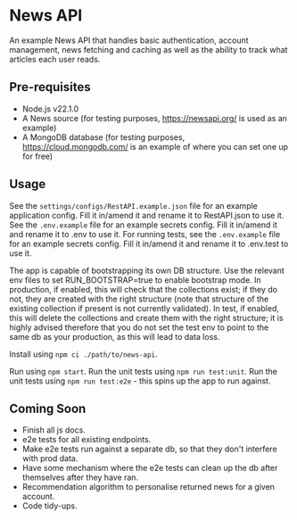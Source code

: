 # News API

An example News API that handles basic authentication, account management, news fetching and caching as well as the ability to track what articles each user reads.

## Pre-requisites

* Node.js v22.1.0
* A News source (for testing purposes, https://newsapi.org/ is used as an example)
* A MongoDB database (for testing purposes, https://cloud.mongodb.com/ is an example of where you can set one up for free)

## Usage
See the `settings/configs/RestAPI.example.json` file for an example application config. Fill it in/amend it and rename it to RestAPI.json to use it.
See the `.env.example` file for an example secrets config. Fill it in/amend it and rename it to .env to use it.
For running tests, see the `.env.example` file for an example secrets config. Fill it in/amend it and rename it to .env.test to use it.

The app is capable of bootstrapping its own DB structure. Use the relevant env files to set RUN_BOOTSTRAP=true to enable bootstrap mode.
In production, if enabled, this will check that the collections exist; if they do not, they are created with the right structure (note that structure of the existing collection if present is not currently validated).
In test, if enabled, this will delete the collections and create them with the right structure; it is highly advised therefore that you do not set the test env to point to the same db as your production, as this will lead to data loss.

Install using `npm ci ./path/to/news-api`.

Run using `npm start`.
Run the unit tests using `npm run test:unit`.
Run the unit tests using `npm run test:e2e` - this spins up the app to run against.

## Coming Soon
* Finish all js docs.
* e2e tests for all existing endpoints.
* Make e2e tests run against a separate db, so that they don't interfere with prod data.
* Have some mechanism where the e2e tests can clean up the db after themselves after they have ran.
* Recommendation algorithm to personalise returned news for a given account.
* Code tidy-ups.

